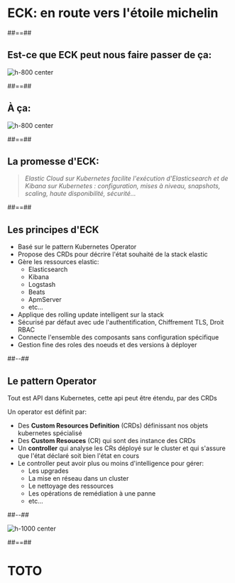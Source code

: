 <!-- .slide: class="transition left sfeir-bg-1" -->

# ECK: en route vers l'étoile michelin

##==##

## Est-ce que ECK peut nous faire passer de ça: 

![h-800 center](./assets/images/homer-cooking.gif)

##==##

## À ça: 

![h-800 center](./assets/images/cooking-pro.gif)

##==##

<!-- .slide: class="quote-slide" -->

## La promesse d'ECK:

<blockquote>
<cite>
Elastic Cloud sur Kubernetes facilite l'exécution d'Elasticsearch et de Kibana sur Kubernetes : configuration, mises à niveau, snapshots, scaling, haute disponibilité, sécurité…
</cite>
</blockquote>

##==##

## Les principes d'ECK

* Basé sur le pattern Kubernetes Operator
* Propose des CRDs pour décrire l'état souhaité de la stack elastic
* Gère les ressources elastic:
  * Elasticsearch
  * Kibana
  * Logstash
  * Beats
  * ApmServer
  * etc...
* Applique des rolling update intelligent sur la stack
* Sécurisé par défaut avec ude l'authentification, Chiffrement TLS, Droit RBAC
* Connecte l'ensemble des composants sans configuration spécifique
* Gestion fine des roles des noeuds et des versions à déployer


##--##

## Le pattern Operator

Tout est API dans Kubernetes, cette api peut être étendu, par des CRDs

Un operator est définit par:

* Des <b>Custom Resources Definition</b> (CRDs) définissant nos objets kubernetes spécialisé
* Des <b>Custom Resouces</b> (CR) qui sont des instance des CRDs
* Un <b>controller</b> qui analyse les CRs déployé sur le cluster et qui s'assure que l'état déclaré soit bien l'état en cours
* Le controller peut avoir plus ou moins d'intelligence pour gérer:
    * Les upgrades
    * La mise en réseau dans un cluster
    * Le nettoyage des ressources
    * Les opérations de remédiation à une panne
    * etc...

##--##

![h-1000 center](./assets/images/k8s-operator.webp)

##==##

# TOTO
